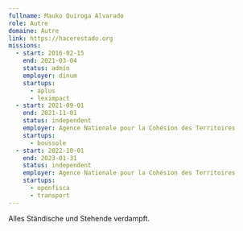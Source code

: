 ```yaml
---
fullname: Mauko Quiroga Alvarado
role: Autre
domaine: Autre
link: https://hacerestado.org
missions:
  - start: 2016-02-15
    end: 2021-03-04
    status: admin
    employer: dinum
    startups:
      - aplus
      - leximpact
  - start: 2021-09-01
    end: 2021-11-01
    status: independent
    employer: Agence Nationale pour la Cohésion des Territoires
    startups:
      - boussole
  - start: 2022-10-01
    end: 2023-01-31
    status: independent
    employer: Agence Nationale pour la Cohésion des Territoires
    startups:
      - openfisca
      - transport
---
```


Alles Ständische und Stehende verdampft.
